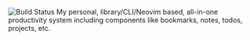 ![Build Status](https://travis-ci.com/JonasMuehlmann/productivity.nvim.svg?token=Vwfu8KoAQzt7HvYyFzCy&branch=main)
My personal, library/CLI/Neovim based, all-in-one productivity system including components like bookmarks, notes, todos, projects, etc.
